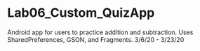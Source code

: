 # Lab06_Custom_QuizApp
Android app for users to practice addition and subtraction. Uses SharedPreferences, GSON, and Fragments. 3/6/20 - 3/23/20
